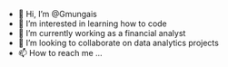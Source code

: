 - 👋 Hi, I’m @Gmungais
- 👀 I’m interested in learning how to code
- 🌱 I’m currently working as a financial analyst 
- 💞️ I’m looking to collaborate on data analytics projects
- 📫 How to reach me ...

<!---
Gmungais/Gmungais is a ✨ special ✨ repository because its `README.md` (this file) appears on your GitHub profile.
You can click the Preview link to take a look at your changes.
--->
